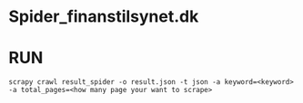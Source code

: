 # Spider_finanstilsynet.dk

# RUN
```scrapy crawl result_spider -o result.json -t json -a keyword=<keyword> -a total_pages=<how many page your want to scrape>```

